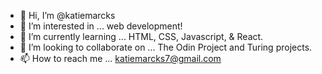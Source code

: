 - 👋 Hi, I’m @katiemarcks
- 👀 I’m interested in ... web development!
- 🌱 I’m currently learning ... HTML, CSS, Javascript, & React.
- 💞️ I’m looking to collaborate on ... The Odin Project and Turing projects.
- 📫 How to reach me ... katiemarcks7@gmail.com

<!---
katiemarcks/katiemarcks is a ✨ special ✨ repository because its `README.md` (this file) appears on your GitHub profile.
You can click the Preview link to take a look at your changes.
--->
